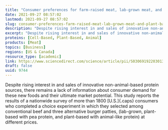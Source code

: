 ```yaml
---
title: "Consumer preferences for farm-raised meat, lab-grown meat, and plant-based meat alternatives: Does information or brand matter?"
date: 2021-09-27 08:57:02
lastmod: 2021-09-27 08:57:02
slug: consumer-preferences-farm-raised-meat-lab-grown-meat-and-plant-based-meat-alternatives
description: "Despite rising interest in and sales of innovative non-animal-based protein sources, there remains a lack of information about consumer demand for these new foods and their ultimate market potential. This study reports the results of a nationwide survey of more than 1800 U.S. consumers who completed a choice experiment in which they selected among conventional beef and three alternative burger patties, (lab-grown, plant-based with pea protein, and plant-based with animal-like protein) at different&nbsp;prices."
excerpt: "Despite rising interest in and sales of innovative non-animal-based protein sources, there remains a lack of information about consumer demand for these new foods and their ultimate market potential. This study reports the results of a nationwide survey of more than 1800 U.S. consumers who completed a choice experiment in which they selected among conventional beef and three alternative burger patties, (lab-grown, plant-based with pea protein, and plant-based with animal-like protein) at different&nbsp;prices."
proteins: [Cell-Based, Plant-Based, Animal]
products: [Meat]
topics: [Business]
regions: [US & Canada]
resource_type: [academic]
link: https://www.sciencedirect.com/science/article/pii/S0306919220301354
draft: false
uuid: 9744
---
```

Despite rising interest in and sales of innovative non-animal-based
protein sources, there remains a lack of information about consumer
demand for these new foods and their ultimate market potential. This
study reports the results of a nationwide survey of more than 1800
[U.S.]{.caps} consumers who completed a choice experiment in which they
selected among conventional beef and three alternative burger patties,
(lab-grown, plant-based with pea protein, and plant-based with
animal-like protein) at different prices.
